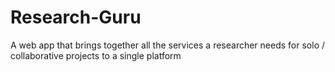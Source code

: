 # Research-Guru
A web app that brings together all the services a researcher needs for solo / collaborative projects to a single platform

